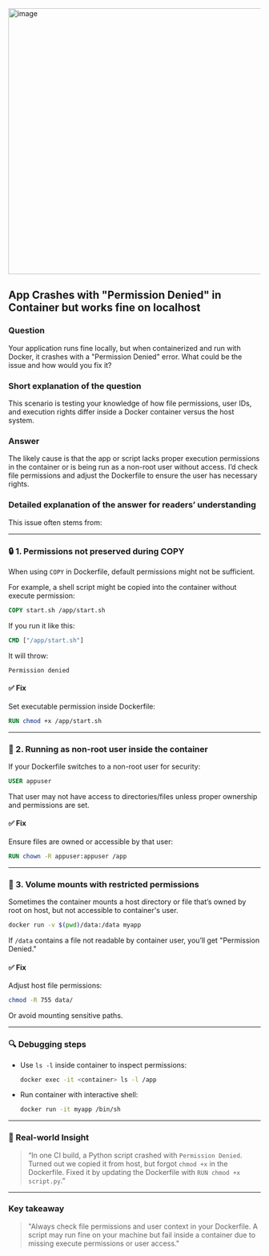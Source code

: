 
<img width="1182" height="531" alt="image" src="https://github.com/user-attachments/assets/78c5817f-7951-4ddb-a633-71d8bc8afe28" />


















## App Crashes with "Permission Denied" in Container but works fine on localhost

### Question  
Your application runs fine locally, but when containerized and run with Docker, it crashes with a "Permission Denied" error. What could be the issue and how would you fix it?

### Short explanation of the question  
This scenario is testing your knowledge of how file permissions, user IDs, and execution rights differ inside a Docker container versus the host system.

### Answer  
The likely cause is that the app or script lacks proper execution permissions in the container or is being run as a non-root user without access. I’d check file permissions and adjust the Dockerfile to ensure the user has necessary rights.

### Detailed explanation of the answer for readers’ understanding

This issue often stems from:

---

### 🔒 1. **Permissions not preserved during COPY**

When using `COPY` in Dockerfile, default permissions might not be sufficient.

For example, a shell script might be copied into the container without execute permission:

```Dockerfile
COPY start.sh /app/start.sh
```

If you run it like this:

```Dockerfile
CMD ["/app/start.sh"]
```

It will throw:

```
Permission denied
```

#### ✅ Fix

Set executable permission inside Dockerfile:

```Dockerfile
RUN chmod +x /app/start.sh
```

---

### 👤 2. **Running as non-root user inside the container**

If your Dockerfile switches to a non-root user for security:

```Dockerfile
USER appuser
```

That user may not have access to directories/files unless proper ownership and permissions are set.

#### ✅ Fix

Ensure files are owned or accessible by that user:

```Dockerfile
RUN chown -R appuser:appuser /app
```

---

### 🧪 3. **Volume mounts with restricted permissions**

Sometimes the container mounts a host directory or file that’s owned by root on host, but not accessible to container's user.

```bash
docker run -v $(pwd)/data:/data myapp
```

If `/data` contains a file not readable by container user, you’ll get "Permission Denied."

#### ✅ Fix

Adjust host file permissions:

```bash
chmod -R 755 data/
```

Or avoid mounting sensitive paths.

---

### 🔍 Debugging steps

- Use `ls -l` inside container to inspect permissions:
  ```bash
  docker exec -it <container> ls -l /app
  ```

- Run container with interactive shell:
  ```bash
  docker run -it myapp /bin/sh
  ```

---

### 🧠 Real-world Insight

> “In one CI build, a Python script crashed with `Permission Denied`. Turned out we copied it from host, but forgot `chmod +x` in the Dockerfile. Fixed it by updating the Dockerfile with `RUN chmod +x script.py`.”

---

### Key takeaway

> "Always check file permissions and user context in your Dockerfile. A script may run fine on your machine but fail inside a container due to missing execute permissions or user access."
